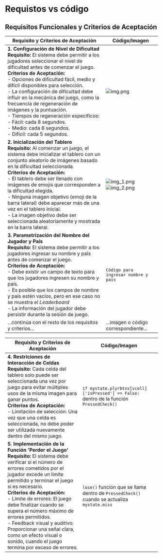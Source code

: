 # Requistos vs código
## Requisitos Funcionales y Criterios de Aceptación

| Requisito y Criterios de Aceptación                                   | Código/Imagen                         |
|-----------------------------------------------------------------------|---------------------------------------|
| **1. Configuración de Nivel de Dificultad**<br>**Requisito:** El sistema debe permitir a los jugadores seleccionar el nivel de dificultad antes de comenzar el juego.<br>**Criterios de Aceptación:**<br>- Opciones de dificultad fácil, medio y difícil disponibles para selección.<br>- La configuración de dificultad debe influir en la mecánica del juego, como la frecuencia de regeneración de imágenes y la puntuación.<br>- Tiempos de regeneración específicos:<br>  - Fácil: cada 8 segundos.<br>  - Medio: cada 6 segundos.<br>  - Difícil: cada 5 segundos. | ![img.png](img/img.png)                   |
| **2. Inicialización del Tablero**<br>**Requisito:** Al comenzar un juego, el sistema debe inicializar el tablero con un conjunto aleatorio de imágenes basado en la dificultad seleccionada.<br>**Criterios de Aceptación:**<br>- El tablero debe ser llenado con imágenes de emojis que corresponden a la dificultad elegida.<br>- Ninguna imagen objetivo (emoji de la barra lateral) debe aparecer más de una vez en el tablero inicial.<br>- La imagen objetivo debe ser seleccionada aleatoriamente y mostrada en la barra lateral. | ![img_1.png](img/img_1.png)  ![img_2.png](img/img_2.png)             |
| **3. Parametrización del Nombre del Jugador y País**<br>**Requisito:** El sistema debe permitir a los jugadores ingresar su nombre y país antes de comenzar el juego.<br>**Criterios de Aceptación:**<br>- Debe existir un campo de texto para que los jugadores ingresen su nombre y país.<br>- Es posible que los campos de nombre y país estén vacíos, pero en ese caso no se muestra el _Leaderboard_<br>- La información del jugador debe persistir durante la sesión de juego. | `Código para ingresar nombre y país`  |
| ...continúa con el resto de los requisitos y criterios...               | ...imagen o código correspondiente... |

| Requisito y Criterios de Aceptación                                   | Código/Imagen                         |
|-----------------------------------------------------------------------|---------------------------------------|
| **4. Restriciones de Interacción de Celdas**<br>**Requisito:** Cada celda del tablero solo puede ser seleccionada una vez por juego para evitar múltiples usos de la misma imagen para ganar puntos.<br>**Criterios de Aceptación:**<br>- Limitación de selección: Una vez que una celda es seleccionada, no debe poder ser utilizada nuevamente dentro del mismo juego. | `if mystate.plyrbtns[vcell]['isPressed'] == False:` dentro de la función `PressedCheck()` |
| **5. Implementación de la Función 'Perder el Juego'**<br>**Requisito:** El sistema debe verificar si el número de errores cometidos por el jugador excede un límite permitido y terminar el juego si es necesario.<br>**Criterios de Aceptación:**<br>- Límite de errores: El juego debe finalizar cuando se supera el número máximo de errores permitidos.<br>- Feedback visual y auditivo: Proporcionar una señal clara, como un efecto visual o sonido, cuando el juego termina por exceso de errores. | `lose()` función que se llama dentro de `PressedCheck()` cuando se actualiza `mystate.miss` |

